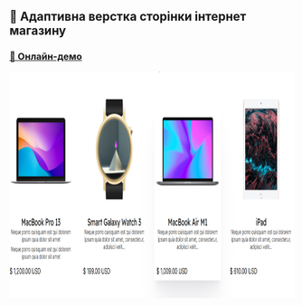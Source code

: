 
## 👩 Адаптивна верстка сторінки інтернет магазину 
### [🔗 Онлайн-демо](https://alexsand-r.github.io/california/)
<p align="center">
  <img src="img/56.png" alt="Image 1" width="800" height="400">
</p>
